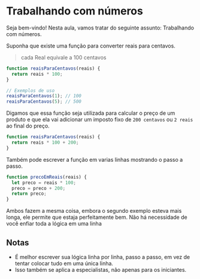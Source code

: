 # Trabalhando com números

Seja bem-vindo! Nesta aula, vamos tratar do seguinte assunto: Trabalhando com números.

Suponha que existe uma função para converter reais para centavos.

> cada Real equivale a 100 centavos

```js
function reaisParaCentavos(reais) {
  return reais * 100;
}

// Exemplos de uso
reaisParaCentavos(1); // 100
reaisParaCentavos(5); // 500
```

Digamos que essa função seja utilizada para calcular o preço de um produto e que ela vai adicionar um imposto fixo de `200 centavos` ou `2 reais` ao final do preço.

```js
function reaisParaCentavos(reais) {
  return reais * 100 + 200;
}
```

Também pode escrever a função em varias linhas mostrando o passo a passo.

```js
function precoEmReais(reais) {
  let preco = reais * 100;
  preco = preco + 200;
  return preco;
}
```

Ambos fazem a mesma coisa, embora o segundo exemplo esteva mais longa, ele permite que estaja perfeitamente bem. Não há necessidade de você enfiar toda a lógica em uma linha

## Notas

- É melhor escrever sua lógica linha por linha, passo a passo, em vez de tentar colocar tudo em uma única linha.
- Isso também se aplica a especialistas, não apenas para os iniciantes.
